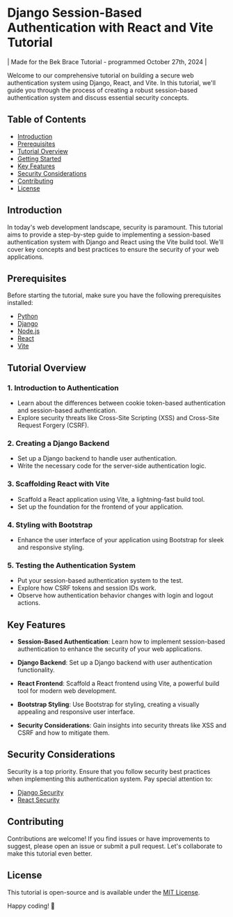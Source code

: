 # Django Session-Based Authentication with React and Vite Tutorial

| Made for the Bek Brace Tutorial - programmed October 27th, 2024 |  

Welcome to our comprehensive tutorial on building a secure web authentication system using Django, React, and Vite. In this tutorial, we'll guide you through the process of creating a robust session-based authentication system and discuss essential security concepts.

## Table of Contents

- [Introduction](#introduction)
- [Prerequisites](#prerequisites)
- [Tutorial Overview](#tutorial-overview)
- [Getting Started](#getting-started)
- [Key Features](#key-features)
- [Security Considerations](#security-considerations)
- [Contributing](#contributing)
- [License](#license)

## Introduction

In today's web development landscape, security is paramount. This tutorial aims to provide a step-by-step guide to implementing a session-based authentication system with Django and React using the Vite build tool. We'll cover key concepts and best practices to ensure the security of your web applications.

## Prerequisites

Before starting the tutorial, make sure you have the following prerequisites installed:

- [Python](https://www.python.org/)
- [Django](https://www.djangoproject.com/)
- [Node.js](https://nodejs.org/)
- [React](https://reactjs.org/)
- [Vite](https://vitejs.dev/)

## Tutorial Overview

### 1. Introduction to Authentication
   - Learn about the differences between cookie token-based authentication and session-based authentication.
   - Explore security threats like Cross-Site Scripting (XSS) and Cross-Site Request Forgery (CSRF).

### 2. Creating a Django Backend
   - Set up a Django backend to handle user authentication.
   - Write the necessary code for the server-side authentication logic.

### 3. Scaffolding React with Vite
   - Scaffold a React application using Vite, a lightning-fast build tool.
   - Set up the foundation for the frontend of your application.

### 4. Styling with Bootstrap
   - Enhance the user interface of your application using Bootstrap for sleek and responsive styling.

### 5. Testing the Authentication System
   - Put your session-based authentication system to the test.
   - Explore how CSRF tokens and session IDs work.
   - Observe how authentication behavior changes with login and logout actions.

## Key Features

- **Session-Based Authentication**: Learn how to implement session-based authentication to enhance the security of your web applications.

- **Django Backend**: Set up a Django backend with user authentication functionality.

- **React Frontend**: Scaffold a React frontend using Vite, a powerful build tool for modern web development.

- **Bootstrap Styling**: Use Bootstrap for styling, creating a visually appealing and responsive user interface.

- **Security Considerations**: Gain insights into security threats like XSS and CSRF and how to mitigate them.

## Security Considerations

Security is a top priority. Ensure that you follow security best practices when implementing this authentication system. Pay special attention to:
- [Django Security](https://docs.djangoproject.com/en/3.2/topics/security/)
- [React Security](https://reactjs.org/docs/security.html)

## Contributing

Contributions are welcome! If you find issues or have improvements to suggest, please open an issue or submit a pull request. Let's collaborate to make this tutorial even better.

## License

This tutorial is open-source and is available under the [MIT License](LICENSE).

Happy coding! 🚀
